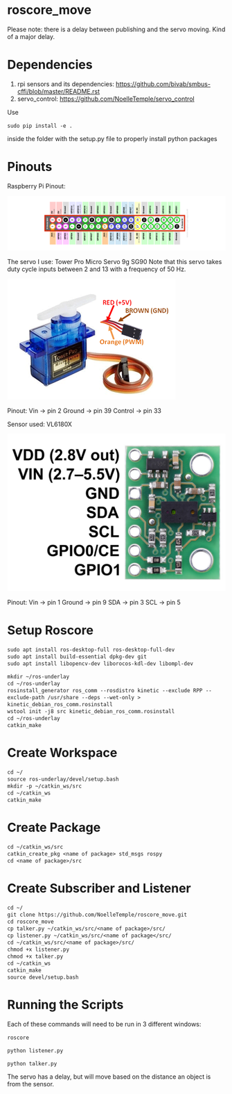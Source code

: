 # roscore_move

Please note: there is a delay between publishing and the servo moving.
Kind of a major delay.

# Dependencies
1. rpi sensors and its dependencies: https://github.com/bivab/smbus-cffi/blob/master/README.rst
2. servo_control: https://github.com/NoelleTemple/servo_control

Use
```
sudo pip install -e .
```
inside the folder with the setup.py file to properly install python packages

# Pinouts
Raspberry Pi Pinout:

![Raspberry Pi Pinout](https://github.com/NoelleTemple/roscore_move/blob/master/Resources/Raspberry-Pi-GPIO-Layout-Model-B-Plus-rotated.png)


The servo I use: Tower Pro Micro Servo 9g SG90
Note that this servo takes duty cycle inputs between 2 and 13 with a frequency of 50 Hz.  

![Servo Motor Pinout](https://github.com/NoelleTemple/roscore_move/blob/master/Resources/Servo-Motor-Wires.png)

Pinout:
Vin -> pin 2
Ground -> pin 39
Control -> pin 33

Sensor used: VL6180X

![Sensor Pinout](https://github.com/NoelleTemple/roscore_move/blob/master/Resources/Sensor%20Pinout.jpg)

Pinout:
Vin -> pin 1
Ground -> pin 9
SDA -> pin 3
SCL -> pin 5

# Setup Roscore

```
sudo apt install ros-desktop-full ros-desktop-full-dev
sudo apt install build-essential dpkg-dev git 
sudo apt install libopencv-dev liborocos-kdl-dev libompl-dev
```

```
mkdir ~/ros-underlay
cd ~/ros-underlay
rosinstall_generator ros_comm --rosdistro kinetic --exclude RPP --exclude-path /usr/share --deps --wet-only > kinetic_debian_ros_comm.rosinstall
wstool init -j8 src kinetic_debian_ros_comm.rosinstall
cd ~/ros-underlay
catkin_make
```

# Create Workspace

```
cd ~/
source ros-underlay/devel/setup.bash
mkdir -p ~/catkin_ws/src
cd ~/catkin_ws
catkin_make
```

# Create Package

```
cd ~/catkin_ws/src
catkin_create_pkg <name of package> std_msgs rospy 
cd <name of package>/src
```
# Create Subscriber and Listener
``` 
cd ~/
git clone https://github.com/NoelleTemple/roscore_move.git
cd roscore_move
cp talker.py ~/catkin_ws/src/<name of package>/src/
cp listener.py ~/catkin_ws/src/<name of package</src/
cd ~/catkin_ws/src/<name of package>/src/
chmod +x listener.py
chmod +x talker.py
cd ~/catkin_ws
catkin_make
source devel/setup.bash
```
# Running the Scripts
Each of these commands will need to be run in 3 different windows:
```
roscore
```

```
python listener.py
```

```
python talker.py
```

The servo has a delay, but will move based on the distance an object is from the sensor.  

